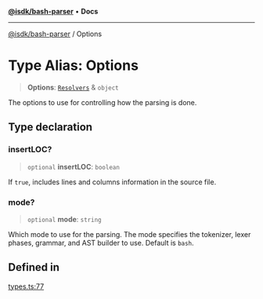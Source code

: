 [**@isdk/bash-parser**](../README.md) • **Docs**

***

[@isdk/bash-parser](../globals.md) / Options

# Type Alias: Options

> **Options**: [`Resolvers`](Resolvers.md) & `object`

The options to use for controlling how the parsing is done.

## Type declaration

### insertLOC?

> `optional` **insertLOC**: `boolean`

If `true`, includes lines and columns information in the source file.

### mode?

> `optional` **mode**: `string`

Which mode to use for the parsing. The mode specifies the tokenizer, lexer phases, grammar, and AST builder to use. Default is `bash`.

## Defined in

[types.ts:77](https://github.com/mattiasrunge/bash-parser/blob/98089d9104089a44eb5db425f3c3a8de14075f75/src/types.ts#L77)
